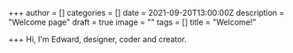 +++
author = []
categories = []
date = 2021-09-20T13:00:00Z
description = "Welcome page"
draft = true
image = ""
tags = []
title = "Welcome!"

+++
Hi, I'm Edward, designer, coder and creator.